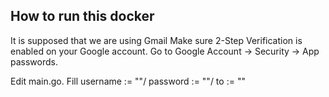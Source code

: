## How to run this docker

It is supposed that we are using Gmail
Make sure 2-Step Verification is enabled on your Google account.
Go to Google Account → Security → App passwords.

Edit main.go. Fill username := ""/ password := ""/ to := ""
